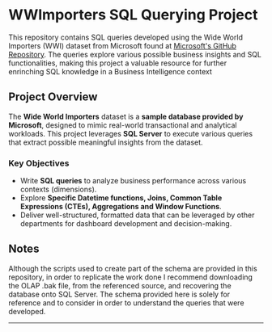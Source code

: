 # **WWImporters SQL Querying Project**  
This repository contains SQL queries developed using the Wide World Importers (WWI) dataset from Microsoft found at [Microsoft's GitHub Repository](https://github.com/Microsoft/sql-server-samples/releases/tag/wide-world-importers-v1.0). The queries explore various possible business insights and SQL functionalities, making this project a valuable resource for further enrinching SQL knowledge in a Business Intelligence context

## **Project Overview**  
The **Wide World Importers** dataset is a **sample database provided by Microsoft**, designed to mimic real-world transactional and analytical workloads. This project leverages **SQL Server** to execute various queries that extract possible meaningful insights from the dataset.

### **Key Objectives**  
- Write **SQL queries** to analyze business performance across various contexts (dimensions).  
- Explore **Specific Datetime functions, Joins, Common Table Expressions (CTEs), Aggregations and Window Functions**.  
- Deliver well-structured, formatted data that can be leveraged by other departments for dashboard development and decision-making.

## **Notes**
Although the scripts used to create part of the schema are provided in this repository, in order to replicate the work done I recommend downloading the OLAP .bak file, from the referenced source, and recovering the database onto SQL Server. The schema provided here is solely for reference and to consider in order to understand the queries that were developed.

---
